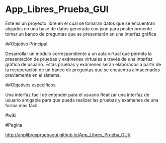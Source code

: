 # App_Libres_Prueba_GUI
Este es un proyecto libre en el cual se tomaran datos que se encuentran alojados en una base de datos generada con json para posteriormente tomar un banco de preguntas que se presentarán en una interfaz gráfica


##Objetivo Principal

Desarrollar un modulo correspondiente a un aula virtual que permita la presentación de pruebas y  exámenes virtuales a través de una interfaz gráfica de usuario. Estas pruebas y exámenes  serán elaborados a partir de la recuperación de un banco de preguntas que se encuentra almacenados previamente en el sistema.   


##Objetivos especificos

Una interfaz facil de entender para el usuario
Realizar una  interfaz de usuario amigable para que pueda realizar las pruebas y exámenes de una forma más fácil.



#wiki

#Pagina 

http://applibrespruebagui.github.io/App_Libres_Prueba_GUI/




